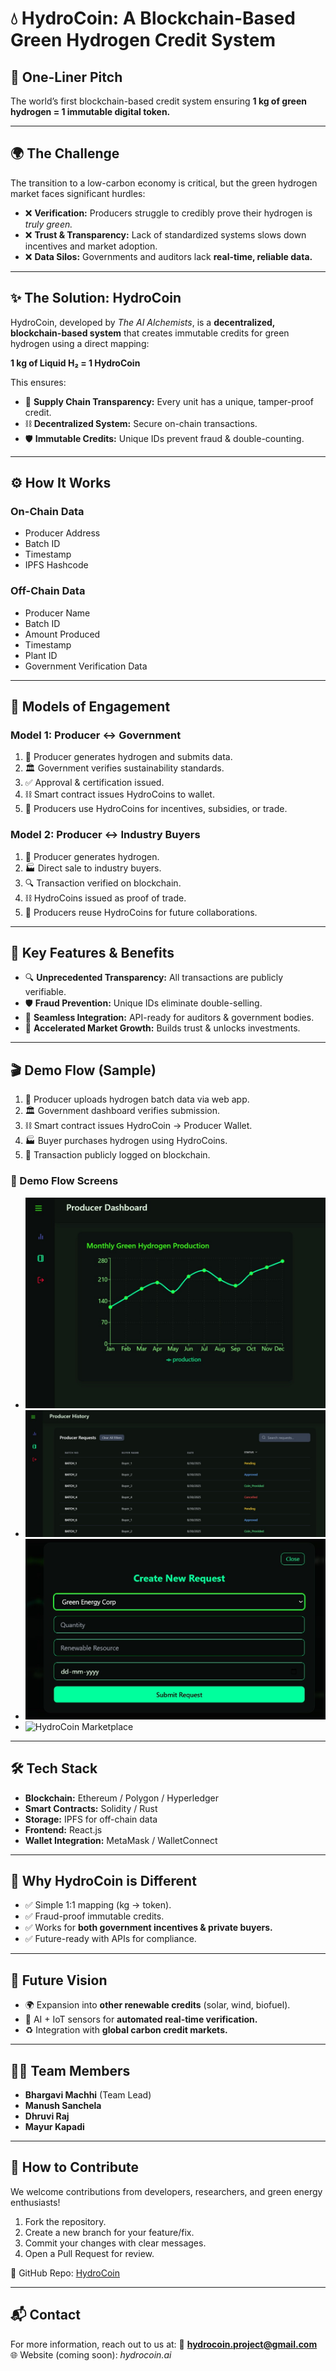 # 💧 HydroCoin: A Blockchain-Based Green Hydrogen Credit System

## 🚀 One-Liner Pitch

The world’s first blockchain-based credit system ensuring **1 kg of green hydrogen = 1 immutable digital token.**

---

## 🌍 The Challenge

The transition to a low-carbon economy is critical, but the green hydrogen market faces significant hurdles:

- ❌ **Verification:** Producers struggle to credibly prove their hydrogen is _truly green._
- ❌ **Trust & Transparency:** Lack of standardized systems slows down incentives and market adoption.
- ❌ **Data Silos:** Governments and auditors lack **real-time, reliable data.**

---

## ✨ The Solution: HydroCoin

HydroCoin, developed by _The AI Alchemists_, is a **decentralized, blockchain-based system** that creates immutable credits for green hydrogen using a direct mapping:

**1 kg of Liquid H₂ = 1 HydroCoin**

This ensures:

- 🔗 **Supply Chain Transparency:** Every unit has a unique, tamper-proof credit.
- ⛓️ **Decentralized System:** Secure on-chain transactions.
- 🛡️ **Immutable Credits:** Unique IDs prevent fraud & double-counting.

---

## ⚙️ How It Works

### On-Chain Data

- Producer Address
- Batch ID
- Timestamp
- IPFS Hashcode

### Off-Chain Data

- Producer Name
- Batch ID
- Amount Produced
- Timestamp
- Plant ID
- Government Verification Data

---

## 🤝 Models of Engagement

### Model 1: Producer ↔ Government

1. 🌱 Producer generates hydrogen and submits data.
2. 🏛️ Government verifies sustainability standards.
3. ✅ Approval & certification issued.
4. ⛓️ Smart contract issues HydroCoins to wallet.
5. 🎯 Producers use HydroCoins for incentives, subsidies, or trade.

### Model 2: Producer ↔ Industry Buyers

1. 🌱 Producer generates hydrogen.
2. 🏭 Direct sale to industry buyers.
3. 🔍 Transaction verified on blockchain.
4. ⛓️ HydroCoins issued as proof of trade.
5. 🔄 Producers reuse HydroCoins for future collaborations.

---

## 💎 Key Features & Benefits

- 🔍 **Unprecedented Transparency:** All transactions are publicly verifiable.
- 🛡️ **Fraud Prevention:** Unique IDs eliminate double-selling.
- 🔗 **Seamless Integration:** API-ready for auditors & government bodies.
- 🚀 **Accelerated Market Growth:** Builds trust & unlocks investments.

---

## 🎬 Demo Flow (Sample)

1. 🌱 Producer uploads hydrogen batch data via web app.
2. 🏛️ Government dashboard verifies submission.
3. ⛓️ Smart contract issues HydroCoin → Producer Wallet.
4. 🏭 Buyer purchases hydrogen using HydroCoins.
5. 📜 Transaction publicly logged on blockchain.

### 📸 Demo Flow Screens

- ![Producer Dashboard](./FrontEnd/src/assets/images/Producer_Dashboard.jpg)
- ![Producer History](./FrontEnd/src/assets/images/Producer_History.jpg)
- ![Create New Request](./FrontEnd/src/assets/images/Create_New_Request.jpg)
- ![HydroCoin Marketplace](./FrontEnd/src/assets/images/HydroCoin_Marketplace.jpg)

---

## 🛠️ Tech Stack

- **Blockchain:** Ethereum / Polygon / Hyperledger
- **Smart Contracts:** Solidity / Rust
- **Storage:** IPFS for off-chain data
- **Frontend:** React.js
- **Wallet Integration:** MetaMask / WalletConnect

---

## 🌱 Why HydroCoin is Different

- ✅ Simple 1:1 mapping (kg → token).
- ✅ Fraud-proof immutable credits.
- ✅ Works for **both government incentives & private buyers.**
- ✅ Future-ready with APIs for compliance.

---

## 🚀 Future Vision

- 🌍 Expansion into **other renewable credits** (solar, wind, biofuel).
- 🤖 AI + IoT sensors for **automated real-time verification.**
- ♻️ Integration with **global carbon credit markets.**

---

## 👩‍💻 Team Members

- **Bhargavi Machhi** (Team Lead)
- **Manush Sanchela**
- **Dhruvi Raj**
- **Mayur Kapadi**

---

## 🤝 How to Contribute

We welcome contributions from developers, researchers, and green energy enthusiasts!

1. Fork the repository.
2. Create a new branch for your feature/fix.
3. Commit your changes with clear messages.
4. Open a Pull Request for review.

📂 GitHub Repo: [HydroCoin](https://github.com/Bhargavimachhi/HydroCoin.git)

---

## 📬 Contact

For more information, reach out to us at:
📧 **[hydrocoin.project@gmail.com](mailto:hydrocoin.project@gmail.com)**
🌐 Website (coming soon): _hydrocoin.ai_
